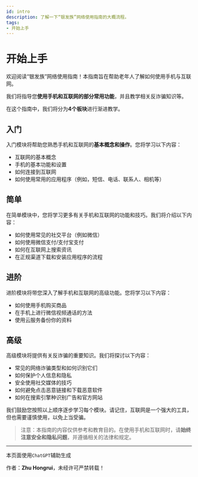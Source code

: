 ```yaml
---
id: intro
description: 了解一下“银发族”网络使用指南的大概流程。
tags:
- 开始上手
---
```


# 开始上手

欢迎阅读“银发族”网络使用指南！本指南旨在帮助老年人了解如何使用手机与互联网。

我们将指导您**使用手机和互联网的部分常用功能**，并且教学相关反诈骗知识等。

在这个指南中，我们将分为**4个板块**进行渐进教学。

## 入门

入门模块将帮助您熟悉手机和互联网的**基本概念和操作**。您将学习以下内容：

- 互联网的基本概念
- 手机的基本功能和设置
- 如何连接到互联网
- 如何使用常用的应用程序（例如，短信、电话、联系人、相机等）

## 简单

在简单模块中，您将学习更多有关手机和互联网的功能和技巧。我们将介绍以下内容：

- 如何使用常见的社交平台（例如微信）
- 如何使用微信支付/支付宝支付
- 如何在互联网上搜索资讯
- 在正规渠道下载和安装应用程序的流程

## 进阶

进阶模块将带您深入了解手机和互联网的高级功能。您将学习以下内容：

- 如何使用手机购买商品
- 在手机上进行微信视频通话的方法
- 使用云服务备份你的资料

## 高级

高级模块将提供有关反诈骗的重要知识。我们将探讨以下内容：

- 常见的网络诈骗类型和如何识别它们
- 如何保护个人信息和隐私
- 安全使用社交媒体的技巧
- 如何避免点击恶意链接和下载恶意软件
- 如何在搜索引擎种识别广告和官方网站

我们鼓励您按照以上顺序逐步学习每个模块。请记住，互联网是一个强大的工具，但也需要谨慎使用，以免上当受骗。

> 注意：本指南的内容仅供参考和教育目的。在使用手机和互联网时，请**始终注意安全和隐私问题**，并遵循相关的法律和规定。

---

本页面使用`ChatGPT`辅助生成

作者：**Zhu Hongrui**，未经许可严禁转载！